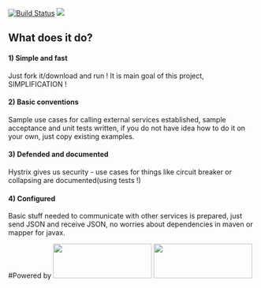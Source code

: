 [![Build Status](https://travis-ci.org/KowalczykBartek/micro-archetype.svg?branch=master)](https://travis-ci.org/KowalczykBartek/micro-archetype)
[![][license img]][license]

## What does it do?

#### 1) Simple and fast
Just fork it/download and run ! It is main goal of this project, SIMPLIFICATION !

#### 2) Basic conventions
Sample use cases for calling external services established, sample acceptance and unit tests written, if you do not
have idea how to do it on your own, just copy existing examples.

#### 3) Defended and documented
Hystrix gives us security - use cases for things like circuit breaker or collapsing are documented(using tests !)

#### 4) Configured
Basic stuff needed to communicate with other services is prepared, just send JSON and receive JSON, no worries about
dependencies in maven or mapper for javax.

#Powered by
<img src="https://netflix.github.com/Hystrix/images/hystrix-logo-tagline-850.png" height="70" width="200">
<img src="https://spring.io/img/spring-by-pivotal-9066b55828deb3c10e27e609af322c40.png" height="70" width="200">


[license]:LICENSE-2.0.txt
[license img]:https://img.shields.io/badge/License-Apache%202-blue.svg